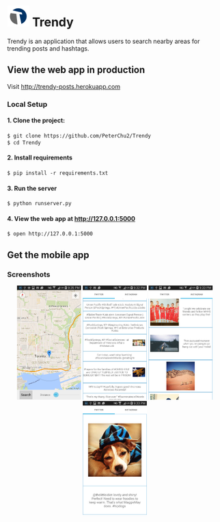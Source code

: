 # ![logo](https://raw.githubusercontent.com/PeterChu2/Trendy/master/promo_pics/trendy_logo.png) Trendy

Trendy is an application that allows users to search nearby areas for trending posts and hashtags.

## View the web app in production

Visit http://trendy-posts.herokuapp.com

### Local Setup

#### 1. Clone the project:

    $ git clone https://github.com/PeterChu2/Trendy
    $ cd Trendy

#### 2. Install requirements
    $ pip install -r requirements.txt

#### 3. Run the server
    $ python runserver.py

#### 4. View the web app at http://127.0.0.1:5000
    $ open http://127.0.0.1:5000


## Get the mobile app

### Screenshots

<div align="center">
<img src="https://raw.githubusercontent.com/PeterChu2/Trendy/master/promo_pics/mobile/map.png" width="150px"/>
<img src="https://raw.githubusercontent.com/PeterChu2/Trendy/master/promo_pics/mobile/twitter_list.png" width="150px"/>
<img src="https://raw.githubusercontent.com/PeterChu2/Trendy/master/promo_pics/mobile/instagram_list.png" width="150px" />
<img src="https://raw.githubusercontent.com/PeterChu2/Trendy/master/promo_pics/mobile/item_detail.png" width="150px" />
</div>
